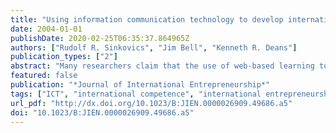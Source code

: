 ```yaml
---
title: "Using information communication technology to develop international entrepreneurship competencies"
date: 2004-01-01
publishDate: 2020-02-25T06:35:37.864965Z
authors: ["Rudolf R. Sinkovics", "Jim Bell", "Kenneth R. Deans"]
publication_types: ["2"]
abstract: "Many researchers claim that the use of web-based learning tools and information and communication technology (ICT) will revolutionize traditional learning methods in university contexts and fundamentally change the process of how knowledge is gathered and disseminated. However, there are conflicting views regarding the benefits of these techniques and actual learning outcomes. This paper posits that by using ICT and particularly the Web as a dynamic and integrating learning tool, several strategic competencies can be deployed and that the international knowledge, skills and competencies of entrepreneurship students can be radically enhanced. In light of an extensive literature review on research in the field, suggestions are provided for using the Web as a comprehensive teaching tool."
featured: false
publication: "*Journal of International Entrepreneurship*"
tags: ["ICT", "international competence", "international entrepreneurship", "skills", "teaching"]
url_pdf: "http://dx.doi.org/10.1023/B:JIEN.0000026909.49686.a5"
doi: "10.1023/B:JIEN.0000026909.49686.a5"
---
```


